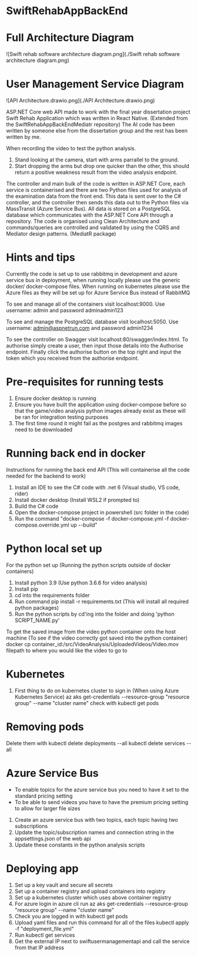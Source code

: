 # SwiftRehabAppBackEnd

# Full Architecture Diagram

![Swift rehab software architecture diagram.png](./Swift rehab software architecture diagram.png)

# User Management Service Diagram

![API Architecture.drawio.png](./API Architecture.drawio.png)


ASP.NET Core web API made to work with the final year dissertation project Swift Rehab Application which was written in React Native. (Extended from the SwiftRehabAppBackEndMediatr repository)
The AI code has been written by someone else from the dissertation group and the rest has been written by me.

When recording the video to test the python analysis.
1. Stand looking at the camera, start with arms parrallel to the ground.
2. Start dropping the arms but drop one quicker than the other, this should return a positive weakness result from the video analysis endpoint.

The controller and main bulk of the code is written in ASP.NET Core, each service is containerised and there are two Python files used for analysis of the examination data from the front end. This data is sent over to the C# controller, and the controller then sends this data out to the Python files via MassTransit (Azure Service Bus).
All data is stored on a PostgreSQL database which communicates with the ASP.NET Core API through a repository.
The code is organised using Clean Architecture and commands/queries are controlled and validated by using the CQRS and Mediator design patterns. (MediatR package)

# Hints and tips

Currently the code is set up to use rabbitmq in development and azure service bus in deployment, when running locally please use the generic docker/ docker-compose files. When running on kubernetes please use the Azure files as they will be set up for Azure Service Bus instead of RabbitMQ

To see and manage all of the containers visit localhost:9000. Use username: admin and password adminadmin123

To see and manage the PostgreSQL database visit localhost:5050. Use username: admin@aspnetrun.com and password admin1234

To see the controller on Swagger visit localhost:80/swagger/index.html. To authorise simply create a user, then input those details into the Authorise endpoint. Finally click the authorise button on the top right and input the token which you received from the authorise endpoint.

# Pre-requisites for running tests

1. Ensure docker desktop is running
2. Ensure you have built the application using docker-compose before so that the game/video analysis python images already exist as these will be ran for integration testing purposes
3. The first time round it might fail as the postgres and rabbitmq images need to be downloaded

# Running back end in docker

Instructions for running the back end API (This will containerise all the code needed for the backend to work)

1. Install an IDE to see the C# code with .net 6 (Visual studio, VS code, rider)
2. Install docker desktop (Install WSL2 if prompted to)
3. Build the C# code
4. Open the docker-compose project in powershell (src folder in the code)
5. Run the command "docker-compose -f docker-compose.yml -f docker-compose.override.yml up --build"

# Python local set up 

For the python set up (Running the python scripts outside of docker containers)
1. Install python 3.9 (Use python 3.6.6 for video analysis)
2. Install pip
3. cd into the requirements folder
4. Run command pip install -r requirements.txt (This will install all required python packages)
5. Run the python scripts by cd'ing into the folder and doing 'python SCRIPT_NAME.py' 

To get the saved image from the video python container onto the host machine (To see if the video correctly got saved into the python container)
docker cp container_id:/src/VideoAnalysis/UploadedVideos/Video.mov filepath to where you would like the video to go to

# Kubernetes 

1. First thing to do on kubernetes cluster to sign in (When using Azure Kubernetes Service)
   az aks get-credentials --resource-group "resource group" --name "cluster name"
   check with kubectl get pods

# Removing pods
Delete them with kubectl delete deployments --all
kubectl delete services --all

# Azure Service Bus 
- To enable topics for the azure service bus you need to have it set to the standard pricing setting
- To be able to send videos you have to have the premium pricing setting to allow for larger file sizes

1. Create an azure service bus with two topics, each topic having two subscriptions
2. Update the topic/subscription names and connection string in the appsettings.json of the web api
3. Update these constants in the python analysis scripts

# Deploying app 
1. Set up a key vault and secure all secrets
2. Set up a container registry and upload containers into registry
3. Set up a kubernetes cluster which uses above container registry
4. For azure login in azure cli run az aks get-credentials --resource-group "resource group" --name "cluster name"
5. Check you are logged in with kubectl get pods
6. Upload yaml files and run this command for all of the files kubectl apply -f "deployment_file.yml" 
7. Run kubectl get services
8. Get the external IP next to swiftusermanagementapi and call the service from that IP address
   

